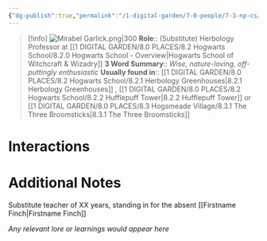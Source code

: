 ```yaml
---
{"dg-publish":true,"permalink":"/1-digital-garden/7-0-people/7-3-np-cs/mirabel-garlick/","tags":["#person","#hogwarts-faculty","#professor","#hufflepuff"]}
---
```


>[!info] 
>![Mirabel Garlick.png|300](/img/user/1%20DIGITAL%20GARDEN/7.0%20PEOPLE/7.3%20NPCs/Headshots/Mirabel%20Garlick.png)
>**Role**:: (Substitute) Herbology Professor at [[1 DIGITAL GARDEN/8.0 PLACES/8.2 Hogwarts School/8.2.0 Hogwarts School - Overview\|Hogwarts School of Witchcraft & Wizadry]]
>**3 Word Summary**:: *Wise, nature-loving, off-puttingly enthusiastic*
>**Usually found in**:: [[1 DIGITAL GARDEN/8.0 PLACES/8.2 Hogwarts School/8.2.1 Herbology Greenhouses\|8.2.1 Herbology Greenhouses]] , [[1 DIGITAL GARDEN/8.0 PLACES/8.2 Hogwarts School/8.2.2 Hufflepuff Tower\|8.2.2 Hufflepuff Tower]] or [[1 DIGITAL GARDEN/8.0 PLACES/8.3 Hogsmeade Village/8.3.1 The Three Broomsticks\|8.3.1 The Three Broomsticks]]

# Interactions



# Additional Notes
Substitute teacher of XX years, standing in for the absent [[Firstname Finch\|Firstname Finch]]

*Any relevant lore or learnings would appear here*